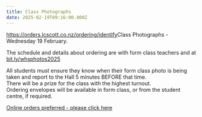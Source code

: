```yaml
---
title: Class Photographs
date: 2025-02-19T09:16:00.000Z
---
```

<https://orders.lcscott.co.nz/ordering/identify>Class Photographs - Wednesday 19 February.  

The schedule and details about ordering are with form class teachers and at
[bit.ly/whsphotos2025 ](https://drive.google.com/file/d/1xXdCPEfZWDBegHsrPxKpBmt7Pm1-lkL3/view) 

All students must ensure they know when their form class photo is being taken and report to the Hall 5 minutes BEFORE that time.\
There will be a prize for the class with the highest turnout.\
Ordering envelopes will be available in form class, or from the student centre, if required.  

[Online orders preferred - please click here](https://orders.lcscott.co.nz/ordering/identify)
